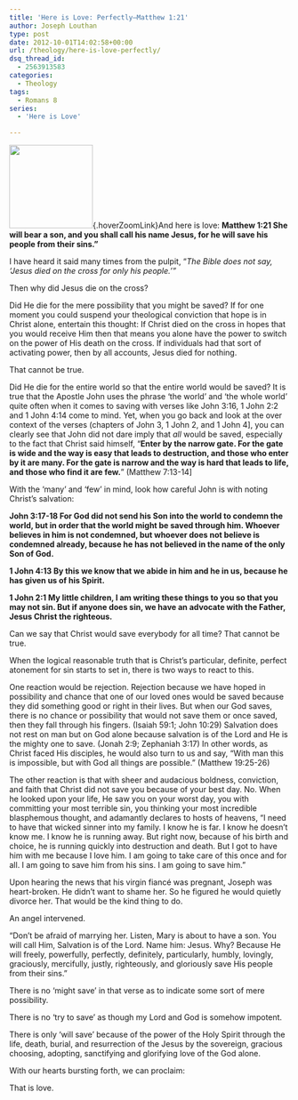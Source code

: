 ```yaml
---
title: 'Here is Love: Perfectly—Matthew 1:21'
author: Joseph Louthan
type: post
date: 2012-10-01T14:02:58+00:00
url: /theology/here-is-love-perfectly/
dsq_thread_id:
  - 2563913583
categories:
  - Theology
tags:
  - Romans 8
series:
  - 'Here is Love'

---
```

[<img class="alignright size-thumbnail wp-image-775 hoverZoomLink" title="cross-backlit" src="https://i0.wp.com/theologic.us/wp-content/uploads/2012/10/cross-backlit.jpg?resize=150%2C150" alt="" width="150" height="150" srcset="https://i0.wp.com/theologic.us/wp-content/uploads/2012/10/cross-backlit.jpg?resize=150%2C150 150w, https://i0.wp.com/theologic.us/wp-content/uploads/2012/10/cross-backlit.jpg?zoom=2&resize=150%2C150 300w, https://i0.wp.com/theologic.us/wp-content/uploads/2012/10/cross-backlit.jpg?zoom=3&resize=150%2C150 450w" sizes="(max-width: 150px) 100vw, 150px" data-recalc-dims="1" />][1]{.hoverZoomLink}And here is love:  **Matthew 1:21 She will bear a son, and you shall call his name Jesus, for he will save his people from their sins.”**

I have heard it said many times from the pulpit, “_The Bible does not say, ‘Jesus died on the cross for only his people.’”_

Then why did Jesus die on the cross?

Did He die for the mere possibility that you might be saved? If for one moment you could suspend your theological conviction that hope is in Christ alone, entertain this thought: If Christ died on the cross in hopes that you would receive Him then that means you alone have the power to switch on the power of His death on the cross. If individuals had that sort of activating power, then by all accounts, Jesus died for nothing.

That cannot be true.

Did He die for the entire world so that the entire world would be saved? It is true that the Apostle John uses the phrase ‘the world’ and ‘the whole world’ quite often when it comes to saving with verses like John 3:16, 1 John 2:2 and 1 John 4:14 come to mind. Yet, when you go back and look at the over context of the verses (chapters of John 3, 1 John 2, and 1 John 4], you can clearly see that John did not dare imply that _all_ would be saved, especially to the fact that Christ said himself, “**Enter by the narrow gate. For the gate is wide and the way is easy that leads to destruction, and those who enter by it are many. For the gate is narrow and the way is hard that leads to life, and those who find it are few.**” (Matthew 7:13-14]

With the ‘many’ and ‘few’ in mind, look how careful John is with noting Christ’s salvation:

**John 3:17-18 For God did not send his Son into the world to condemn the world, but in order that the world might be saved through him. Whoever believes in him is not condemned, but whoever does not believe is condemned already, because he has not believed in the name of the only Son of God.**

**1 John 4:13 By this we know that we abide in him and he in us, because he has given us of his Spirit.**

**1 John 2:1 My little children, I am writing these things to you so that you may not sin. But if anyone does sin, we have an advocate with the Father, Jesus Christ the righteous.**

Can we say that Christ would save everybody for all time? That cannot be true.

When the logical reasonable truth that is Christ’s particular, definite, perfect atonement for sin starts to set in, there is two ways to react to this.

One reaction would be rejection. Rejection because we have hoped in possibility and chance that one of our loved ones would be saved because they did something good or right in their lives. But when our God saves, there is no chance or possibility that would not save them or once saved, then they fall through his fingers. (Isaiah 59:1; John 10:29) Salvation does not rest on man but on God alone because salvation is of the Lord and He is the mighty one to save. (Jonah 2:9; Zephaniah 3:17) In other words, as Christ faced His disciples, he would also turn to us and say, “With man this is impossible, but with God all things are possible.” (Matthew 19:25-26)

The other reaction is that with sheer and audacious boldness, conviction, and faith that Christ did not save you because of your best day. No. When he looked upon your life, He saw you on your worst day, you with committing your most terrible sin, you thinking your most incredible blasphemous thought, and adamantly declares to hosts of heavens, “I need to have that wicked sinner into my family. I know he is far. I know he doesn’t know me. I know he is running away. But right now, because of his birth and choice, he is running quickly into destruction and death. But I got to have him with me because I love him. I am going to take care of this once and for all. I am going to save him from his sins. I am going to save him.”

Upon hearing the news that his virgin fiancé was pregnant, Joseph was heart-broken. He didn’t want to shame her. So he figured he would quietly divorce her. That would be the kind thing to do.

An angel intervened.

“Don’t be afraid of marrying her. Listen, Mary is about to have a son. You will call Him, Salvation is of the Lord. Name him: Jesus. Why? Because He will freely, powerfully, perfectly, definitely, particularly, humbly, lovingly, graciously, mercifully, justly, righteously, and gloriously save His people from their sins.”

There is no ‘might save’ in that verse as to indicate some sort of mere possibility.

There is no ‘try to save’ as though my Lord and God is somehow impotent.

There is only ‘will save’ because of the power of the Holy Spirit through the life, death, burial, and resurrection of the Jesus by the sovereign, gracious choosing, adopting, sanctifying and glorifying love of the God alone.

With our hearts bursting forth, we can proclaim:

That is love.

 [1]: https://i0.wp.com/theologic.us/wp-content/uploads/2012/10/cross-backlit.jpg